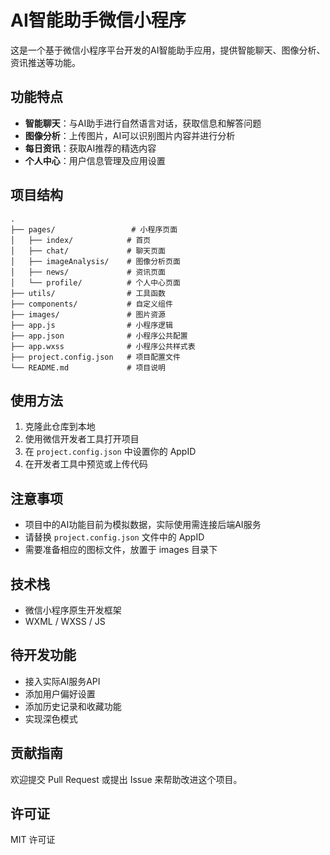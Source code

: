 # AI智能助手微信小程序

这是一个基于微信小程序平台开发的AI智能助手应用，提供智能聊天、图像分析、资讯推送等功能。

## 功能特点

- **智能聊天**：与AI助手进行自然语言对话，获取信息和解答问题
- **图像分析**：上传图片，AI可以识别图片内容并进行分析
- **每日资讯**：获取AI推荐的精选内容
- **个人中心**：用户信息管理及应用设置

## 项目结构

```
.
├── pages/                 # 小程序页面
│   ├── index/            # 首页
│   ├── chat/             # 聊天页面
│   ├── imageAnalysis/    # 图像分析页面
│   ├── news/             # 资讯页面
│   └── profile/          # 个人中心页面
├── utils/                # 工具函数
├── components/           # 自定义组件
├── images/               # 图片资源
├── app.js                # 小程序逻辑
├── app.json              # 小程序公共配置
├── app.wxss              # 小程序公共样式表
├── project.config.json   # 项目配置文件
└── README.md             # 项目说明
```

## 使用方法

1. 克隆此仓库到本地
2. 使用微信开发者工具打开项目
3. 在 `project.config.json` 中设置你的 AppID
4. 在开发者工具中预览或上传代码

## 注意事项

- 项目中的AI功能目前为模拟数据，实际使用需连接后端AI服务
- 请替换 `project.config.json` 文件中的 AppID
- 需要准备相应的图标文件，放置于 images 目录下

## 技术栈

- 微信小程序原生开发框架
- WXML / WXSS / JS

## 待开发功能

- 接入实际AI服务API
- 添加用户偏好设置
- 添加历史记录和收藏功能
- 实现深色模式

## 贡献指南

欢迎提交 Pull Request 或提出 Issue 来帮助改进这个项目。

## 许可证

MIT 许可证 
